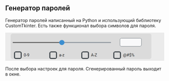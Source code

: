 ## Генератор паролей
Генератор паролей написанный на Python и использующий библиотеку CustomTkinter. Есть также функционал выбора символов для пароля. 


![Image alt](https://github.com/Baldsa/Password_generate/raw/master/Pictures/Settings1.png)

После выбора настроек для пароля. Сгенерированный пароль выходит в окне.


